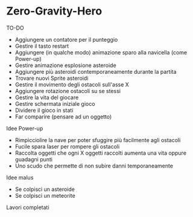 # Zero-Gravity-Hero

TO-DO

- Aggiungere un contatore per il punteggio
- Gestire il tasto restart
- Aggiungere (in qualche modo) animazione sparo alla navicella (come Power-up)
- Gestire animazione esplosione asteroide
- Aggiungere più asteroidi contemporaneamente durante la partita
- Trovare nuovi Sprite asteroidi
- Gestire il movimento degli ostacoli sull'asse X
- Aggiungere rotazione ostacoli su se stessi
- Gestire la vita del giocare
- Gestire schermata iniziale gioco
- Dividere il gioco in stati
- Far comparire (pensare ad un oggetto)

Idee Power-up

- Rimpicciolire la nave per poter sfuggire più facilmente agli ostacoli
- Fucile spara laser per rompere gli ostacoli
- Raccolta oggetti che ogni X oggetti raccolti aumenta una vita oppure guadagni punti
- Uno scudo che permette di non subire danni temporaneamente

Idee malus

- Se colpisci un asteroide
- Se colpisci un meteorite 

Lavori completati
